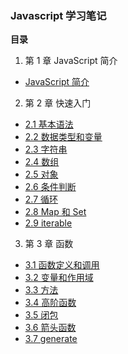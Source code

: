 ### Javascript 学习笔记

**目录**

1. 第 1 章 JavaScript 简介
  + [JavaScript 简介](chapter01/1.md)
2. 第 2 章 快速入门
  + [2.1 基本语法](chapter02/1.md)
  + [2.2 数据类型和变量](chapter02/2.md)
  + [2.3 字符串](chapter02/3.md)
  + [2.4 数组](chapter02/4.md)
  + [2.5 对象](chapter02/5.md)
  + [2.6 条件判断](chapter02/6.md)
  + [2.7 循环](chapter02/7.md)
  + [2.8 Map 和 Set](chapter02/8.md)
  + [2.9 iterable](chapter02/9.md)
3. 第 3 章 函数
  + [3.1 函数定义和调用](chapter03/1.md)
  + [3.2 变量和作用域](chapter03/2.md)
  + [3.3 方法](chapter03/3.md)
  + [3.4 高阶函数](chapter03/4.md)
  + [3.5 闭包](chapter03/5.md)
  + [3.6 箭头函数](chapter03/6.md)
  + [3.7 generate](chapter03/7.md)